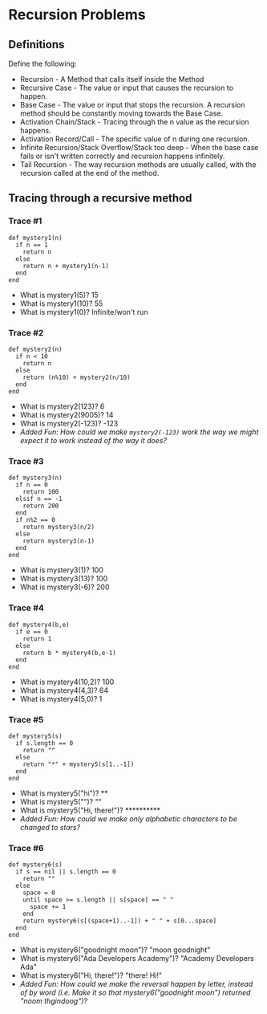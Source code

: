 # Recursion Problems

## Definitions
Define the following:

- Recursion - A Method that calls itself inside the Method
- Recursive Case - The value or input that causes the recursion to happen.
- Base Case - The value or input that stops the recursion. A recursion method should be constantly moving towards the Base Case.
- Activation Chain/Stack - Tracing through the n value as the recursion happens.
- Activation Record/Call - The specific value of n during one recursion.
- Infinite Recursion/Stack Overflow/Stack too deep - When the base case fails or isn't written correctly and recursion happens infinitely.
- Tail Recursion - The way recursion methods are usually called, with the recursion called at the end of the method.

## Tracing through a recursive method

### Trace #1
```
def mystery1(n)
  if n == 1
    return n
  else
    return n + mystery1(n-1)
  end
end
```

- What is mystery1(5)? 15
- What is mystery1(10)? 55
- What is mystery1(0)? Infinite/won't run

### Trace #2
```
def mystery2(n)
  if n < 10
    return n
  else
    return (n%10) + mystery2(n/10)
  end
end
```

- What is mystery2(123)? 6
- What is mystery2(9005)? 14
- What is mystery2(-123)? -123
- _Added Fun: How could we make `mystery2(-123)` work the way we might expect it to work instead of the way it does?_

### Trace #3
```
def mystery3(n)
  if n == 0
    return 100
  elsif n == -1
    return 200
  end
  if n%2 == 0
    return mystery3(n/2)
  else
    return mystery3(n-1)
  end
end
```

- What is mystery3(1)? 100
- What is mystery3(13)? 100
- What is mystery3(-6)? 200

### Trace #4
```
def mystery4(b,e)
  if e == 0
    return 1
  else
    return b * mystery4(b,e-1)
  end
end
```

- What is mystery4(10,2)? 100
- What is mystery4(4,3)? 64
- What is mystery4(5,0)? 1

### Trace #5
```
def mystery5(s)
  if s.length == 0
    return ""
  else
    return "*" + mystery5(s[1..-1])
  end
end
```

- What is mystery5("hi")? **
- What is mystery5("")? ""
- What is mystery5("Hi, there!")? **********
- _Added Fun: How could we make only alphabetic characters to be changed to stars?_

### Trace #6
```
def mystery6(s)
  if s == nil || s.length == 0
    return ""
  else
    space = 0
    until space >= s.length || s[space] == " "
      space += 1
    end
    return mystery6(s[(space+1)..-1]) + " " + s[0...space]
  end
end
```

- What is mystery6("goodnight moon")? "moon goodnight"
- What is mystery6("Ada Developers Academy")? "Academy Developers Ada"
- What is mystery6("Hi, there!")? "there! Hi!"
- _Added Fun: How could we make the reversal happen by letter, instead of by word (i.e. Make it so that mystery6("goodnight moon") returned "noom thgindoog")?_
